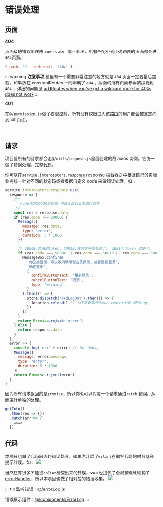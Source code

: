 # 错误处理

## 页面

**404**

页面级的错误处理由 `vue-router` 统一处理，所有匹配不到正确路由的页面都会进 `404`页面。

```js
{ path: '*', redirect: '/404' }
```

::: warning
**注意事项** 这里有一个需要非常注意的地方就是 `404` 页面一定要最后加载，如果放在 constantRoutes 一同声明了 `404` ，后面的所有页面都会被拦截到`404` ，详细的问题见 [addRoutes when you've got a wildcard route for 404s does not work](https://github.com/vuejs/vue-router/issues/1176)
:::

**401**

在`@/permission.js`做了权限控制，所有没有权限进入该路由的用户都会被重定向到 `401`页面。

<br/>

## 请求

项目里所有的请求都会走`@/utils/request.js`里面创建的的 axios 实例，它统一做了错误处理，[完整代码](https://github.com/PanJiaChen/vue-element-admin/blob/master/src/utils/request.js)。

你可以在`service.interceptors.response` response 拦截器之中根据自己的实际业务统一针对不同的状态码或者根据自定义 code 来做错误处理。如：

```js
service.interceptors.response.use(
  response => {
    /**
     * code为非20000是抛错 可结合自己业务进行修改
     */
    const res = response.data
    if (res.code !== 20000) {
      Message({
        message: res.data,
        type: 'error',
        duration: 5 * 1000
      })

      // 50008:非法的token; 50012:其他客户端登录了;  50014:Token 过期了;
      if (res.code === 50008 || res.code === 50012 || res.code === 50014) {
        MessageBox.confirm(
          '你已被登出，可以取消继续留在该页面，或者重新登录',
          '确定登出',
          {
            confirmButtonText: '重新登录',
            cancelButtonText: '取消',
            type: 'warning'
          }
        ).then(() => {
          store.dispatch('FedLogOut').then(() => {
            location.reload() // 为了重新实例化vue-router对象 避免bug
          })
        })
      }
      return Promise.reject('error')
    } else {
      return response.data
    }
  },
  error => {
    console.log('err' + error) // for debug
    Message({
      message: error.message,
      type: 'error',
      duration: 5 * 1000
    })
    return Promise.reject(error)
  }
)
```

因为所有请求返回的是`promise`，所以你也可以对每一个请求通过`catch` 错误，从而进行单独的处理。

```js
getInfo()
  .then(res => {})
  .catch(err => {
    xxxx
  })
```

## 代码

本项目也做了代码层面的错误处理，如果你开启了`eslint`在编写代码的时候就会提示错误。如：
![](https://panjiachen.gitee.io/gitee-cdn/vue-element-admin-site/b037f47c-1f7b-487f-bb05-32e7300767d2.png)

当然还有很多不能被`eslint`检查出来的错误，vue 也提供了全局错误处理钩子[errorHandler](https://vuejs.org/v2/api/#errorHandler)，所以本项目也做了相对应的错误收集。
![](https://panjiachen.gitee.io/gitee-cdn/vue-element-admin-site/360e4842-4db5-42d0-b078-f9a84a825546.gif)

::: tip
监听错误：[@/errorLog.js](https://github.com/PanJiaChen/vue-element-admin/blob/master/src/errorLog.js)

错误展示组件：[@/components/ErrorLog](https://github.com/PanJiaChen/vue-element-admin/blob/master/src/components/ErrorLog/index.vue)
:::
